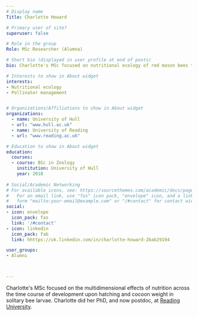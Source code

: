```yaml
---
# Display name
Title: Charlotte Howard

# Primary user of site?
superuser: false

# Role in the group
Role: MSc Researcher (Alumna)

# Short bio (displayed in user profile at end of posts)
bio: Charlotte's MSc focused on nutritional ecology of red mason bees throughout the course of their development.

# Interests to show in About widget
interests:
- Nutritional ecology
- Pollinator management


# Organizations/Affiliations to show in About widget
organizations:
  - name: University of Hull
  - url: "www.hull.ac.uk"
  - name: University of Reading
  - url: "www.reading.ac.uk"

# Education to show in About widget
education:
  courses:
  - course: BSc in Zoology
    institution: University of Hull
    year: 2018
 
# Social/Academic Networking
# For available icons, see: https://sourcethemes.com/academic/docs/page-builder/#icons
#   For an email link, use "fas" icon pack, "envelope" icon, and a link in the
#   form "mailto:your-email@example.com" or "/#contact" for contact widget.
social:
- icon: envelope
  icon_pack: fas
  link: '/#contact'
- icon: linkedin
  icon_pack: fab
  link: hhttps://uk.linkedin.com/in/charlotte-howard-2bab29194

user_groups:
- Alumni



---
```


Charlotte's MSc focused on the multidimensional effects of nutrition across the time course of development upon hatching and cocoon weight in solitary bee larvae. Charlotte did her PhD, and now postdoc, at [Reading University](https://www.linkedin.com/in/dr-charlotte-howard-2bab29194/?originalSubdomain=uk).